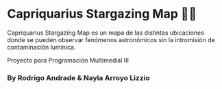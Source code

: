 # Capriquarius Stargazing Map 🌌✨

Capriquarius Stargazing Map es un mapa de las distintas ubicaciones donde se pueden observar fenómenos astronómicos sin la intromisión de contaminación lumínica.


Proyecto para Programación Multimedial III 
### By Rodrigo Andrade & Nayla Arroyo Lizzio
